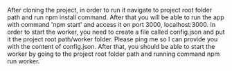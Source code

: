 After cloning the project, in order to run it navigate to project root folder path and run npm install command. 
After that you will be able to run the app with command 'npm start' and access it on port 3000, localhost:3000.
In order to start the worker, you need to create a file called config.json and put it the project root path/worker folder. Please ping me so I can provide you with the content of config.json. 
After that, you should be able to start the worker by going to the project root folder path and running command npm run worker.
